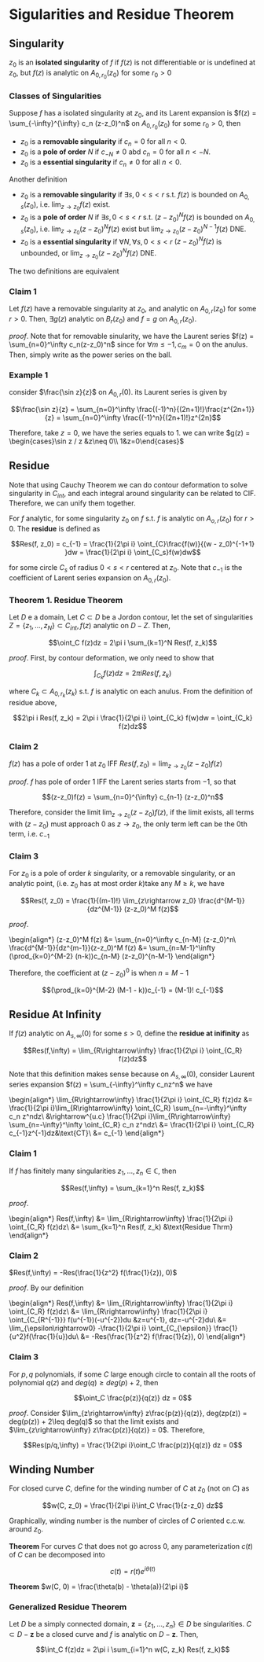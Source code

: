 # Sigularities and Residue Theorem

## Singularity
$z_0$ is an __isolated singularity__ of $f$ if $f(z)$ is not differentiable or is undefined at $z_0$, but $f(z)$ is analytic on $A_{0, r_0}(z_0)$ for some $r_0 > 0$ 
### Classes of Singularities

Suppose $f$ has a isolated singularity at $z_0$, and its Larent expansion is $f(z) = \sum_{-\infty}^{\infty} c_n (z-z_0)^n$ on $A_{0, r_0}(z_0)$ for some $r_0 > 0$, then 
 - $z_0$ is a __removable singularity__ if $c_n = 0$ for all $n < 0$. 
 - $z_0$ is a __pole of order__ $N$ if $c_{-N}\neq 0$ abd $c_n = 0$ for all $n < -N$.
 - $z_0$ is a __essential singularity__ if $c_n\neq 0$ for all $n < 0$.

Another definition 
 - $z_0$ is a __removable singularity__ if $\exists s, 0 < s < r$ s.t. $f(z)$ is bounded on $A_{0, s}(z_0)$, i.e. $\lim_{z\rightarrow z_0} f(z)$ exist. 
 - $z_0$ is a __pole of order__ $N$ if $\exists s, 0 < s < r$ s.t. $(z-z_0)^N f(z)$ is bounded on $A_{0, s}(z_0)$, i.e. $\lim_{z\rightarrow z_0} (z-z_0)^N f(z)$ exist but $\lim_{z\rightarrow z_0} (z-z_0)^{N-1} f(z)$ DNE. 
 - $z_0$ is a __essential singularity__ if $\forall N, \forall s, 0 < s < r$ $(z-z_0)^N f(z)$ is unbounded, or $\lim_{z\rightarrow z_0} (z-z_0)^N f(z)$ DNE.

The two definitions are equivalent

### Claim 1
Let $f(z)$ have a removable singularity at $z_0$, and analytic on $A_{0, r}(z_0)$ for some $r > 0$. Then, $\exists g(z)$ analytic on $B_r(z_0)$ and $f=g$ on $A_{0,r}(z_0)$.

_proof_. Note that for removable sinularity, we have the Laurent series $f(z) = \sum_{n=0}^\infty c_n(z-z_0)^n$ since for $\forall m \leq  -1, c_m = 0$ on the anulus.  
Then, simply write as the power series on the ball. 

### Example 1
consider $\frac{\sin z}{z}$ on $A_{0,r}(0)$. its Laurent series is given by 

$$\frac{\sin z}{z} = \sum_{n=0}^\infty \frac{(-1)^n}{(2n+1)!}\frac{z^{2n+1}}{z} = \sum_{n=0}^\infty \frac{(-1)^n}{(2n+1)!}z^{2n}$$

Therefore, take $z=0$, we have the series equals to $1$. we can write $g(z) = \begin{cases}\sin z / z &z\neq 0\\ 1&z=0\end{cases}$

## Residue

Note that using Cauchy Theorem we can do contour deformation to solve singularity in $C_{int}$, and each integral around singularity can be related to CIF. Therefore, we can unify them together. 

For $f$ analytic, for some singularity $z_0$ on $f$ s.t. $f$ is analytic on $A_{o,r}(z_0)$ for $r>0$. The __residue__ is defined as 

$$Res(f, z_0) = c_{-1} = \frac{1}{2\pi i} \oint_{C}\frac{f(w)}{(w - z_0)^{-1+1} }dw = \frac{1}{2\pi i} \oint_{C_s}f(w)dw$$

for some circle $C_s$ of radius $0 < s < r$ centered at $z_0$. Note that $c_{-1}$ is the coefficient of Larent series expansion on $A_{0,r}(z_0)$. 

### Theorem 1. Residue Theorem
Let $D$ e a domain, Let $C\subset D$ be a Jordon contour,  let the set of singularities $Z = \{z_1,..., z_N\} \subset C_{int}, f(z)$ analytic on $D - Z$. Then, 

$$\oint_C f(z)dz = 2\pi i \sum_{k=1}^N Res(f, z_k)$$

_proof_. First, by contour deformation, we only need to show that 

$$\int_{C_k} f(z)dz = 2\pi i Res(f, z_k)$$

where $C_k \subset A_{0, r_k}(z_k)$ s.t. $f$ is analytic on each anulus. From the definition of residue above, 

$$2\pi i Res(f, z_k) = 2\pi i \frac{1}{2\pi i} \oint_{C_k} f(w)dw = \oint_{C_k} f(z)dz$$

### Claim 2

$f(z)$ has a pole of order 1 at $z_0$ IFF $Res(f, z_0) = \lim_{z\rightarrow z_0} (z-z_0)f(z)$

_proof_. $f$ has pole of order 1 IFF the Larent series starts from $-1$, so that

$$(z-z_0)f(z) = \sum_{n=0}^{\infty} c_{n-1} (z-z_0)^n$$

Therefore, consider the limit $\lim_{z\rightarrow z_0} (z-z_0)f(z)$, if the limit exists, all terms with $(z-z_0)$ must approach $0$ as $z\rightarrow z_0$, the only term left can be the 0th term, i.e. $c_{-1}$ 

### Claim 3
For $z_0$ is a pole of order $k$ singularity, or a removable singularity, or an analytic point, (i.e. $z_0$ has at most order $k$)take any $M\geq k$, we have 

$$Res(f, z_0) = \frac{1}{(m-1)!} \lim_{z\rightarrow z_0} \frac{d^{M-1}}{dz^{M-1}} (z-z_0)^M f(z)$$

_proof_. 

\begin{align*}
(z-z_0)^M f(z) &= \sum_{n=0}^\infty c_{n-M} (z-z_0)^n\\
\frac{d^{M-1}}{dz^{m-1}}(z-z_0)^M f(z) &= \sum_{n=M-1}^\infty (\prod_{k=0}^{M-2} (n-k))c_{n-M} (z-z_0)^{n-M-1}
\end{align*}

Therefore, the coefficient at $(z-z_0)^0$ is when $n = M-1$

$$(\prod_{k=0}^{M-2} (M-1 - k))c_{-1} = (M-1)! c_{-1}$$

## Residue At Infinity

If $f(z)$ analytic on $A_{s,\infty}(0)$ for some $s>0$, define the __residue at inifinity__ as

$$Res(f,\infty) = \lim_{R\rightarrow\infty} \frac{1}{2\pi i} \oint_{C_R} f(z)dz$$

Note that this definition makes sense because on $A_{s,\infty}(0)$, consider Laurent series expansion $f(z) = \sum_{-\infty}^\infty c_nz^n$ we have 

\begin{align*}
\lim_{R\rightarrow\infty} \frac{1}{2\pi i} \oint_{C_R} f(z)dz &= \frac{1}{2\pi i}\lim_{R\rightarrow\infty}  \oint_{C_R} \sum_{n=-\infty}^\infty c_n z^ndz\\
&\rightarrow^{u.c} \frac{1}{2\pi i}\lim_{R\rightarrow\infty} \sum_{n=-\infty}^\infty \oint_{C_R}  c_n z^ndz\\
&= \frac{1}{2\pi i} \oint_{C_R} c_{-1}z^{-1}dz&\text{CT}\\
&= c_{-1}
\end{align*}

### Claim 1
If $f$ has finitely many singularities $z_1,...,z_n \in \mathbb C$, then 

$$Res(f,\infty) = \sum_{k=1}^n Res(f, z_k)$$

_proof_. 

\begin{align*}
Res(f,\infty) &= \lim_{R\rightarrow\infty} \frac{1}{2\pi i} \oint_{C_R} f(z)dz\\
&= \sum_{k=1}^n Res(f, z_k) &\text{Residue Thrm}
\end{align*}

### Claim 2
$Res(f,\infty) = -Res(\frac{1}{z^2} f(\frac{1}{z}), 0)$

_proof_. By our definition

\begin{align*}
Res(f,\infty) &= \lim_{R\rightarrow\infty} \frac{1}{2\pi i} \oint_{C_R} f(z)dz\\
&= \lim_{R\rightarrow\infty} \frac{1}{2\pi i} \oint_{C_{R^{-1}}} f(u^{-1})(-u^{-2})du &z=u^{-1}, dz=-u^{-2}du\\
&= \lim_{\epsilon\rightarrow0} -\frac{1}{2\pi i} \oint_{C_{\epsilon}} \frac{1}{u^2}f(\frac{1}{u})du\\
&= -Res(\frac{1}{z^2} f(\frac{1}{z}), 0)
\end{align*}

### Claim 3
For $p, q$ polynomials, if some $C$ large enough circle to contain all the roots of polynomial $q(z)$ and $deg(q)\geq deg(p) + 2$, then 

$$\oint_C \frac{p(z)}{q(z)} dz = 0$$

_proof_. Consider 
$\lim_{z\rightarrow\infty} z\frac{p(z)}{q(z)}, deg(zp(z)) = deg(p(z)) + 2\leq deg(q)$ so that the limit exists and $\lim_{z\rightarrow\infty} z\frac{p(z)}{q(z)} = 0$. Therefore,

$$Res(p/q,\infty) = \frac{1}{2\pi i}\oint_C \frac{p(z)}{q(z)} dz = 0$$

## Winding Number
For closed curve $C$, define for the winding number of $C$ at $z_0$ (not on $C$) as 

$$w(C, z_0) = \frac{1}{2\pi i}\int_C \frac{1}{z-z_0} dz$$ 

Graphically, winding number is the number of circles of $C$ oriented c.c.w. around $z_0$. 

__Theorem__ For curves $C$ that does not go across $0$, any parameterization $c(t)$ of $C$ can be decomposed into 

$$c(t) = r(t)e^{i\theta(t)}$$

__Theorem__ $w(C, 0) = \frac{\theta(b) - \theta(a)}{2\pi i}$

### Generalized Residue Theorem
Let $D$ be a simply connected domain, $\mathbf z = \{z_1,...,z_n\} \in D$ be singularities. $C \subset D - \mathbf z$ be a closed curve and $f$ is analytic on $D-\mathbf z$. Then, 

$$\int_C f(z)dz = 2\pi i \sum_{i=1}^n w(C, z_k) Res(f, z_k)$$
